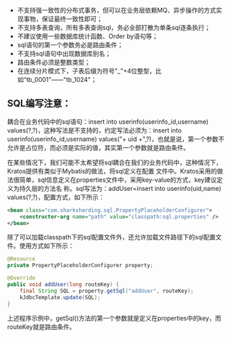 - 不支持强一致性的分布式事务，但可以在业务层依赖MQ、异步操作的方式实现事物，保证最终一致性即可；
- 不支持多表查询，所有多表查询sql，务必全部打散为单条sql逐条执行；
- 不建议使用一些数据库统计函数、Order by语句等；
- sql语句的第一个参数务必是路由条件；
- 不支持sql语句中出现数据库别名；
- 路由条件必须是整数类型；
- 在连续分片模式下，子表后缀为符号"_"+4位整型，比如“tb_0001”——"tb_1024"；

## SQL编写注意：
耦合在业务代码中的sql语句：insert into userinfo(userinfo_id,username) values(?,?)，这种写法是不支持的，约定写法必须为：insert into userinfo(userinfo_id,username) values("+ uid +",?)，也就是说，第一个参数不允许是占位符，而必须是实际的值，其实第一个参数就是路由条件。

在某些情况下，我们可能不太希望将sql耦合在我们的业务代码中，这种情况下，Kratos提供有类似于Mybatis的做法，将sql定义在配置 文件中。Kratos采用的做法很简单，sql信息定义在properties文件中，采用key-value的方式，key建议定义为持久层的方法名 称。sql写法为：addUser=insert into userinfo(uid,name) values(?,?)，配置方式，如下所示：
```Xml
<bean class="com.sharksharding.sql.PropertyPlaceholderConfigurer">
    <constructor-arg name="path" value="classpath:sql.properties" />
</bean>
```

除了可以加载classpath下的sql配置文件外，还允许加载文件路径下的sql配置文件。使用方式如下所示：
```Java
@Resource
private PropertyPlaceholderConfigurer property;

@Override
public void addUser(long routeKey) {
    final String SQL = property.getSql("addUser", routeKey);
    kJdbcTemplate.update(SQL);
}
```

上述程序示例中，getSql()方法的第一个参数就是定义在properties中的key，而routeKey就是路由条件。 
